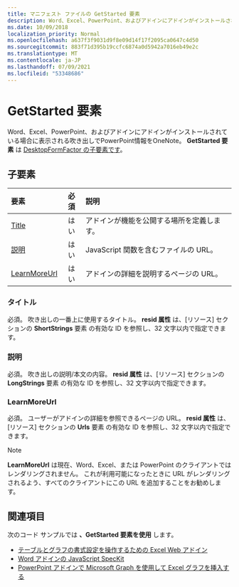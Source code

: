 ```yaml
---
title: マニフェスト ファイルの GetStarted 要素
description: Word、Excel、PowerPoint、およびアドインにアドインがインストールされている場合に表示される吹き出しでPowerPoint情報をOneNote。
ms.date: 10/09/2018
localization_priority: Normal
ms.openlocfilehash: a637f3f9031d9f8e09d14f17f2095ca0647c4d50
ms.sourcegitcommit: 883f71d395b19ccfc6874a0d5942a7016eb49e2c
ms.translationtype: MT
ms.contentlocale: ja-JP
ms.lasthandoff: 07/09/2021
ms.locfileid: "53348686"
---
```

# <a name="getstarted-element"></a>GetStarted 要素

Word、Excel、PowerPoint、およびアドインにアドインがインストールされている場合に表示される吹き出しでPowerPoint情報をOneNote。 **GetStarted 要素** は [DesktopFormFactor の子要素です](desktopformfactor.md)。

## <a name="child-elements"></a>子要素

| 要素                       | 必須 | 説明                                        |
|:------------------------------|:--------:|:---------------------------------------------------|
| [Title](#title)               | はい      | アドインが機能を公開する場所を定義します。     |
| [説明](#description)   | はい      | JavaScript 関数を含むファイルの URL。|
| [LearnMoreUrl](#learnmoreurl) | はい       | アドインの詳細を説明するページの URL。   |

### <a name="title"></a>タイトル 

必須。 吹き出しの一番上に使用するタイトル。 **resid 属性** は、[リソース] セクションの **ShortStrings** 要素 [](resources.md)の有効な ID を参照し、32 文字以内で指定できます。

### <a name="description"></a>説明

必須。 吹き出しの説明/本文の内容。 **resid 属性** は、[リソース] セクションの **LongStrings** 要素 [](resources.md)の有効な ID を参照し、32 文字以内で指定できます。

### <a name="learnmoreurl"></a>LearnMoreUrl

必須。 ユーザーがアドインの詳細を参照できるページの URL。 **resid 属性** は、[リソース] セクションの **Urls** 要素 [](resources.md)の有効な ID を参照し、32 文字以内で指定できます。

> [!NOTE]
> **LearnMoreUrl** は現在、Word、Excel、または PowerPoint のクライアントではレンダリングされません。 これが利用可能になったときに URL がレンダリングされるよう、すべてのクライアントにこの URL を追加することをお勧めします。 

## <a name="see-also"></a>関連項目

次のコード サンプルでは **、GetStarted 要素を使用** します。

* [テーブルとグラフの書式設定を操作するための Excel Web アドイン](https://github.com/OfficeDev/Excel-Add-in-JavaScript-SalesTracker)
* [Word アドインの JavaScript SpecKit](https://github.com/OfficeDev/Word-Add-in-JS-SpecKit)
* [PowerPoint アドインで Microsoft Graph を使用して Excel グラフを挿入する](https://github.com/OfficeDev/PowerPoint-Add-in-Microsoft-Graph-ASPNET-InsertChart)
